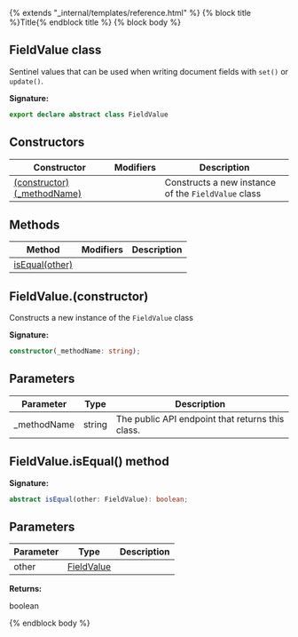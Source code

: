 {% extends "_internal/templates/reference.html" %}
{% block title %}Title{% endblock title %}
{% block body %}

## FieldValue class

Sentinel values that can be used when writing document fields with `set()` or `update()`<!-- -->.

<b>Signature:</b>

```typescript
export declare abstract class FieldValue 
```

## Constructors

|  Constructor | Modifiers | Description |
|  --- | --- | --- |
|  [(constructor)(\_methodName)](./firestore_.fieldvalue.md#fieldvalueconstructor) |  | Constructs a new instance of the <code>FieldValue</code> class |

## Methods

|  Method | Modifiers | Description |
|  --- | --- | --- |
|  [isEqual(other)](./firestore_.fieldvalue.md#fieldvalueisequal_method) |  |  |

## FieldValue.(constructor)

Constructs a new instance of the `FieldValue` class

<b>Signature:</b>

```typescript
constructor(_methodName: string);
```

## Parameters

|  Parameter | Type | Description |
|  --- | --- | --- |
|  \_methodName | string | The public API endpoint that returns this class. |

## FieldValue.isEqual() method

<b>Signature:</b>

```typescript
abstract isEqual(other: FieldValue): boolean;
```

## Parameters

|  Parameter | Type | Description |
|  --- | --- | --- |
|  other | [FieldValue](./firestore_.fieldvalue.md#fieldvalue_class) |  |

<b>Returns:</b>

boolean

{% endblock body %}
